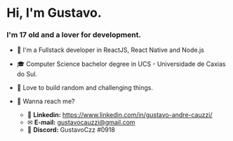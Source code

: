 # Hi, I'm Gustavo.
### I'm 17 old and a lover for development.

- 🚀 I'm a Fullstack developer in ReactJS, React Native and Node.js

- 🎓 Computer Science bachelor degree in UCS - Universidade de Caxias do Sul.

- 💜 Love to build random and challenging things.

- 💬 Wanna reach me?
  - 🔗 **Linkedin:** https://www.linkedin.com/in/gustavo-andre-cauzzi/
  - ✉ **E-mail:** gustavocauzzi@gmail.com
  - 🤖 **Discord:** GustavoCzz #0918

<!--
**Gustavo-Cauzzi/Gustavo-Cauzzi** is a ✨ _special_ ✨ repository because its `README.md` (this file) appears on your GitHub profile.
![alt text](https://www.thiengo.com.br/img/post/normal/ap9rsbm2hmba6rtgoj1cvudv55ffee16507b9973e29dfbb0a81db3a165.jpg)
<img src="https://www.thiengo.com.br/img/post/normal/ap9rsbm2hmba6rtgoj1cvudv55ffee16507b9973e29dfbb0a81db3a165.jpg" alt="imagem" />


Here are some ideas to get you started:

- 🔭 I’m currently working on ...
- 🌱 I’m currently learning ...
- 👯 I’m looking to collaborate on ...
- 🤔 I’m looking for help with ...
- 💬 Ask me about ...
- 📫 How to reach me: ...
- 😄 Pronouns: ...
- ⚡ Fun fact: ...
-->
